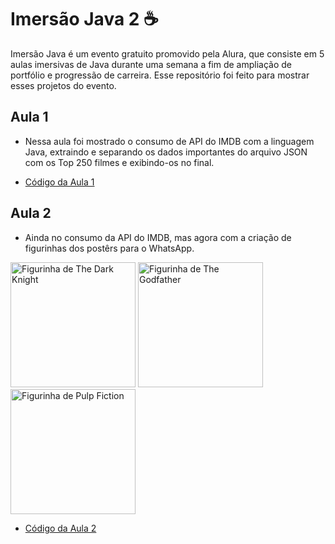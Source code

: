 # Imersão Java 2 ☕

Imersão Java é um evento gratuito promovido pela Alura, que consiste em 5 aulas imersivas de Java durante uma semana a fim de ampliação de portfólio e progressão de carreira. Esse repositório foi feito para mostrar esses projetos do evento.

## Aula 1
- Nessa aula foi mostrado o consumo de API do IMDB com a linguagem Java, extraindo e separando os dados importantes do arquivo JSON com os Top 250 filmes e exibindo-os no final.

- <a href="Aula 1/alurastickers/src">Código da Aula 1</a>

## Aula 2
- Ainda no consumo da API do IMDB, mas agora com a criação de figurinhas dos postêrs para o WhatsApp.


<img src="Aula 2/alurastickers/saída/The Dark Knight.png" alt="Figurinha de The Dark Knight" width="200"> <img src="Aula 2/alurastickers/saída/The Godfather.png" alt="Figurinha de The Godfather" width="200"> <img src="Aula 2/alurastickers/saída/Pulp Fiction.png" alt="Figurinha de Pulp Fiction" width="200">

- <a href="Aula 2/alurastickers/src">Código da Aula 2</a>



